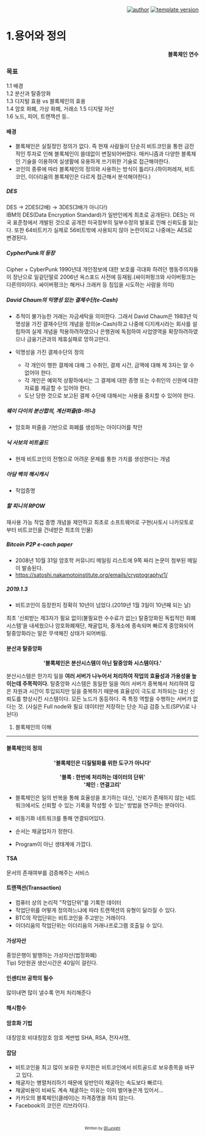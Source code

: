 <div align=right>
    <a href="https://github.com/LunightLab">
        <img alt="author" src= "https://img.shields.io/badge/author-lunight-blue?style=glat-square" target="_blank"></a>
    </a>
    <a href="https://github.com/LunightLab/LuLabTemplate">
        <img alt="template version" src= "https://img.shields.io/badge/template%20version-1.0-blue?style=glat-square" target="_blank"></a>
    </a>
</div>

1.용어와 정의
=============

**<div align=right> 블록체인 연수</div>**

### 목표

1.1 배경  
1.2 분산과 탈중앙화  
1.3 디지털 효용 vs 블록체인의 효용  
1.4 암호 화폐, 가상 화폐, 거래소 1.5 디지털 자산  
1.6 노드, 피어, 트랜잭션 등..

#### 배경

-	블록체인은 실질정인 정의가 없다. 즉 현재 사람들이 단순히 비트코인을 통한 금전적인 투자로 인해 블록체인이 쓸데없이 변질되어버렸다. 매커니즘과 다양한 블록체인 기술을 이용하여 실생활에 유용하게 쓰기위한 기술로 접근해야한다.  
-	코인의 종류에 따라 블록체인의 정의와 사용하는 방식이 틀리다.(하이퍼레져, 비트코인, 이더리움의 블록체인은 다르게 접근해서 분석해야한다.)

##### DES

DES -> 2DES(2배) -> 3DES(3배가 아니다!)  
IBM의 DES(Data Encryption Standard)가 일반인에게 최초로 공개된다. DES는 미국 표준청에서 개발된 것으로 공개전 미국정부의 일부수정의 발표로 인해 신뢰도를 잃는다. 또한 64비트키가 실제로 56비트밖에 사용되지 않아 논란이되고 나중에는 AES로 변경된다.

##### CypherPunk의 등장

Cipher + CyberPunk 1990년대 개인정보에 대한 보호를 극대화 하려던 행동주의자들이 장난으로 일겉던말로 2006년 옥스포드 사전에 등재됨.(싸이퍼펑크와 사이버펑크는 다른의미이다. 싸이버펑크는 해커나 크래커 등 침입을 시도하는 사람을 의미)

##### David Chaum의 익명성 있는 결제수단(e-Cash)

-	추적이 불가능한 거래는 자금세탁을 의미한다. 그래서 David Chaum은 1983년 익명성을 가진 결재수단의 개념을 정의(e-Cash)하고 나중에 디지캐시라는 회사를 설립하여 실제 개념을 적용하려하였으나 은행권에 독점하여 사업영역을 확장하려하였으나 금융기관과의 제휴실패로 망하고만다.

-	익명성을 가진 결제수단의 정의

	-	각 개인이 행한 결제에 대해 그 수취인, 결제 시간, 금액에 대해 제 3자는 알 수 없어야 한다.
	-	각 개인은 예외적 상황하에서는 그 결제에 대한 증명 또는 수취인의 신원에 대한 자료를 제공할 수 있어야 한다.
	-	도난 당한 것으로 보고된 결제 수단에 대해서는 사용을 중지할 수 있어야 한다.  

##### 웨이 다이의 분산합의, 계산퍼즐(B-머니)

-	암호화 퍼즐을 기반으로 화폐를 생성하는 아이디어를 착안  

##### 닉 사보의 비트골드

-	현재 비트코인의 전형으로 어려운 문제를 통한 가치를 생성한다는 개념  

##### 아담 백의 해시캐시

-	작업증명

##### 할 피니의 RPOW

재사용 가능 작업 증명 개념을 제안하고 최초로 소프트웨어로 구현(사토시 나카모토로부터 비트코인을 건네받은 최초의 인물)

##### Bitcoin P2P e-cach paper

-	2008년 10월 31일 암호학 커뮤니티 메일링 리스트에 9쪽 짜리 논문이 첨부된 메일이 발송된다.  
-	https://satoshi.nakamotoinstitute.org/emails/cryptography/1/  

##### 2019.1.3

-	비트코인이 등장한지 정확히 10년이 넘었다.(2019년 1월 3일이 10년째 되는 날)

최초 '신뢰받는 제3자가 필요 없이(불필요한 수수료가 없는) 탈중앙화된 독립적인 화폐 시스템'을 내세웠으나 암호화폐재단, 채굴업자, 중개소에 종속되며 빠르게 중앙화되어 탈중앙화라는 말은 무색해진 상태가 되어버림.

#### 분산과 탈중앙화

**<div align="center"> '블록체인은 분산시스템이 아닌 탈중앙화 시스템이다.'</div>**

분산시스템은 한가지 일을 **여러 서버가 나누어서 처리하여 작업의 효율성과 가용성을 높이는데 주목적이다.** 탈중앙화 시스템은 동일한 일을 여러 서버가 중복해서 처리하여 많은 자원과 시간이 투입되지만 일을 중복하기 때문에 효율성이 극도로 저하되는 대신 신뢰도를 향상시킨 시스템이다. 모든 노드가 동등하다. 즉 특정 역할을 수행하는 서버가 없다는 것. (사실은 Full node와 필요 데이터만 저장하는 단순 지급 검증 노트(SPV)로 나뉜다)

1. 블록체인의 이해
------------------

#### 블록체인의 정의

**<div align="center"> '블록체인은 디질털화를 위한 도구가 아니다' </div>**  
**<div align="center"> '블록 : 한번에 처리하는 데이터의 단위'<br> '체인 : 연결고리' </div>**

-	블록체인은 일의 반복을 통해 효율성을 포기하는 대신, '신뢰가 존재하지 않는 네트워크에서도 신뢰할 수 있는 기록을 작성할 수 있는' 방법을 연구하는 분야이다.

-	비동기화 네트워크를 통해 연결되어있다.

-	순서는 채굴업자가 정한다.

-	Program이 아닌 생태계에 가깝다.

#### TSA

문서의 존재여부를 검증해주는 서비스

#### 트랜잭션(Transaction)

-	컴퓨터 상의 논리적 "작업단위"를 기록한 데이터  
-	작업단위를 어떻게 정의하느냐에 따라 트랜잭션의 유형이 달라질 수 있다.
-	BTC의 작업단위는 비트코인을 주고받는 거래이다.  
-	이더리움의 작업단위는 이더리움의 거래나프로그램 호출일 수 있다.  

#### 가상자산

중앙은행이 발행하는 가상자산(법정화폐)  
Tip) 5만원권 생산시간은 40일이 걸린다.

#### 인센티브 공학의 필수

많이내면 많이 낼수록 먼저 처리해준다

#### 해시함수

#### 암호화 기법

대칭암호 비대칭암호 암호 계싼법 SHA, RSA, 전자서명,  
####

#### 잡담

-	비트코인을 최고 많이 보유한 우지한은 비트코인에서 비트골드로 보유종목을 바꾸고 있다.  
-	채굴자는 병렬처리하기 때문에 일반인이 채굴하는 속도보다 빠르다.  
-	채굴비용이 비싸도 계속 채굴하는 이유는 이미 벌어놓은게 있어서...  
-	카카오의 블록체인(클레이)는 자격증명을 하지 않는다.  
-	Facebook의 코인은 리브라이다.  

<br><div align="center">

<sub><sup>Written by <a href="https://github.com/LunightLab">@Lunight</a></sup></sub><small></small>

</div>
